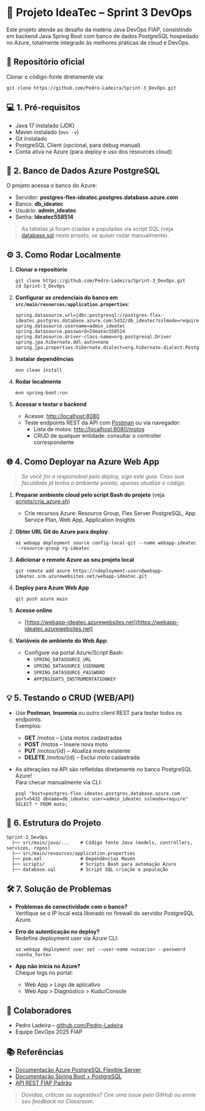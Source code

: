 # 🚀 Projeto IdeaTec – Sprint 3 DevOps

Este projeto atende ao desafio da matéria Java DevOps FIAP, consistindo em backend Java Spring Boot com banco de dados PostgreSQL hospedado no Azure, totalmente integrado às melhores práticas de cloud e DevOps.

## 📁 Repositório oficial

Clonar o código-fonte diretamente via:

```
git clone https://github.com/Pedro-Ladeira/Sprint-3_DevOps.git
```

## 💻 1. Pré-requisitos

- Java 17 instalado (JDK)
- Maven instalado (`mvn -v`)
- Git instalado
- PostgreSQL Client (opcional, para debug manual)
- Conta ativa na Azure (para deploy e uso dos resources cloud)

## 🐘 2. Banco de Dados Azure PostgreSQL

O projeto acessa o banco do Azure:

- Servidor: **postgres-flex-ideatec.postgres.database.azure.com**
- Banco: **db_ideatec**
- Usuário: **admin_ideatec**
- Senha: **Ideatec558514**

> As tabelas já foram criadas e populadas via script SQL (veja [database.sql](database.sql) neste projeto, se quiser rodar manualmente).

## ⚙️ 3. Como Rodar Localmente

1. **Clonar o repositório**
   ```
   git clone https://github.com/Pedro-Ladeira/Sprint-3_DevOps.git
   cd Sprint-3_DevOps
   ```

2. **Configurar as credenciais do banco em `src/main/resources/application.properties`**:

   ```
   spring.datasource.url=jdbc:postgresql://postgres-flex-ideatec.postgres.database.azure.com:5432/db_ideatec?sslmode=require
   spring.datasource.username=admin_ideatec
   spring.datasource.password=Ideatec558514
   spring.datasource.driver-class-name=org.postgresql.Driver
   spring.jpa.hibernate.ddl-auto=none
   spring.jpa.properties.hibernate.dialect=org.hibernate.dialect.PostgreSQLDialect
   ```

3. **Instalar dependências**
   ```
   mvn clean install
   ```

4. **Rodar localmente**
   ```
   mvn spring-boot:run
   ```

5. **Acessar e testar o backend**
   - Acesse: [http://localhost:8080](http://localhost:8080)
   - Teste endpoints REST da API com [Postman](https://www.postman.com/) ou via navegador:
     - Lista de motos: [http://localhost:8080/motos](http://localhost:8080/motos)
     - CRUD de qualquer entidade: consultar o controller correspondente

## 🌐 4. Como Deployar na Azure Web App

> *Se você for o responsável pelo deploy, siga este guia. Caso sua faculdade já tenha o ambiente pronto, apenas atualize o código.*

1. **Preparar ambiente cloud pelo script Bash do projeto** (veja [scripts/cria_azure.sh](scripts/cria_azure.sh))
   - Crie recursos Azure: Resource Group, Flex Server PostgreSQL, App Service Plan, Web App, Application Insights

2. **Obter URL Git do Azure para deploy**:
   ```
   az webapp deployment source config-local-git --name webapp-ideatec --resource-group rg-ideatec
   ```

3. **Adicionar o remote Azure ao seu projeto local**
   ```
   git remote add azure https://<deployment-user>@webapp-ideatec.scm.azurewebsites.net/webapp-ideatec.git
   ```

4. **Deploy para Azure Web App**
   ```
   git push azure main
   ```

5. **Acesse online**
   - [https://webapp-ideatec.azurewebsites.net](https://webapp-ideatec.azurewebsites.net)

6. **Variáveis de ambiente do Web App**:
   - Configure via portal Azure/Script Bash:
     - `SPRING_DATASOURCE_URL`
     - `SPRING_DATASOURCE_USERNAME`
     - `SPRING_DATASOURCE_PASSWORD`
     - `APPINSIGHTS_INSTRUMENTATIONKEY`

## 💡 5. Testando o CRUD (WEB/API)

- Use **Postman**, **Insomnia** ou outro client REST para testar todos os endpoints.  
  Exemplos:
  - **GET** /motos – Lista motos cadastradas
  - **POST** /motos – Insere nova moto
  - **PUT** /motos/{id} – Atualiza moto existente
  - **DELETE** /motos/{id} – Exclui moto cadastrada

- As alterações na API são refletidas diretamente no banco PostgreSQL Azure!  
  Para checar manualmente via CLI:
  ```
  psql "host=postgres-flex-ideatec.postgres.database.azure.com port=5432 dbname=db_ideatec user=admin_ideatec sslmode=require"
  SELECT * FROM moto;
  ```

## 📑 6. Estrutura do Projeto

```
Sprint-3_DevOps
  ├── src/main/java/...    # Código fonte Java (models, controllers, services, repos)
  ├── src/main/resources/application.properties
  ├── pom.xml              # Dependências Maven
  ├── scripts/             # Scripts Bash para automação Azure
  ├── database.sql         # Script SQL criação e população
```

## 🛠️ 7. Solução de Problemas

- **Problemas de conectividade com o banco?**  
  Verifique se o IP local está liberado no firewall do servidor PostgreSQL Azure.

- **Erro de autenticação no deploy?**  
  Redefina deployment user via Azure CLI:
  ```
  az webapp deployment user set --user-name <usuario> --password <senha_forte>
  ```

- **App não inicia no Azure?**  
  Cheque logs no portal:
  - Web App > Logs de aplicativo
  - Web App > Diagnóstico > Kudu/Console

## 🤝 Colaboradores

- Pedro Ladeira – [github.com/Pedro-Ladeira](https://github.com/Pedro-Ladeira)
- Equipe DevOps 2025 FIAP

## 📚 Referências

- [Documentação Azure PostgreSQL Flexible Server](https://learn.microsoft.com/pt-br/azure/postgresql/flexible-server/)
- [Documentação Spring Boot + PostgreSQL](https://spring.io/projects/spring-boot)
- [API REST FIAP Padrão](https://portal.fiap.com.br/)

> _Dúvidas, críticas ou sugestões? Crie uma issue pelo GitHub ou envie seu feedback no Classroom._